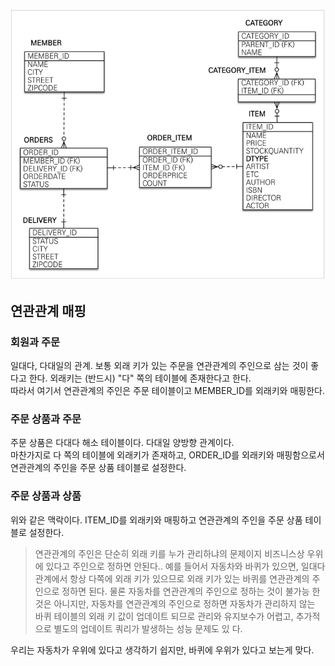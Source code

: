 ![img.png](img.png)

## 연관관계 매핑

### 회원과 주문
일대다, 다대일의 관계.
보통 외래 키가 있는 주문을 연관관계의 주인으로 삼는 것이 좋다고 한다.
외래키는 (반드시) "다" 쪽의 테이블에 존재한다고 한다.  
따라서 여기서 연관관계의 주인은 주문 테이블이고 MEMBER_ID를 외래키와 매핑한다.

### 주문 상품과 주문
주문 상품은 다대다 해소 테이블이다. 다대일 양방향 관계이다.  
마찬가지로 다 쪽의 테이블에 외래키가 존재하고, ORDER_ID를 외래키와 매핑함으로서  
연관관계의 주인을 주문 상품 테이블로 설정한다.  

### 주문 상품과 상품
위와 같은 맥락이다. ITEM_ID를 외래키와 매핑하고 연관관계의 주인을 주문 상품 테이블로 설정한다.

> 연관관계의 주인은 단순히 외래 키를 누가 관리하냐의 문제이지 비즈니스상 우위에 있다고 주인으로 정하면
  안된다.. 예를 들어서 자동차와 바퀴가 있으면, 일대다 관계에서 항상 다쪽에 외래 키가 있으므로 외래 키가
  있는 바퀴를 연관관계의 주인으로 정하면 된다. 물론 자동차를 연관관계의 주인으로 정하는 것이 불가능 한
  것은 아니지만, 자동차를 연관관계의 주인으로 정하면 자동차가 관리하지 않는 바퀴 테이블의 외래 키 값이
  업데이트 되므로 관리와 유지보수가 어렵고, 추가적으로 별도의 업데이트 쿼리가 발생하는 성능 문제도 있
  다.

우리는 자동차가 우위에 있다고 생각하기 쉽지만, 바퀴에 우위가 있다고 보는게 맞다.